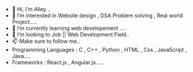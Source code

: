 - 👋 Hi, I’m Alley ..
- 👀 I’m interested in  Website design , DSA Problem solving , Real world Project.....
- 🌱 I’m currently learning web developement ....
- 💞️ I’m looking to Job || Web Development Field..
- 📫 Make sure to follow me..
- Programming Languages :  C , C++ , Python , HTML , Css , JavaScript , Java....   
- Frameworks : React.js , Angular.js.....
